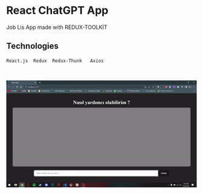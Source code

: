 # React ChatGPT App

Job Lis App made with REDUX-TOOLKİT

## Technologies

```
React.js  Redux  Redux-Thunk   Axios 
```

<br>

![](screen.gif)

<br>
